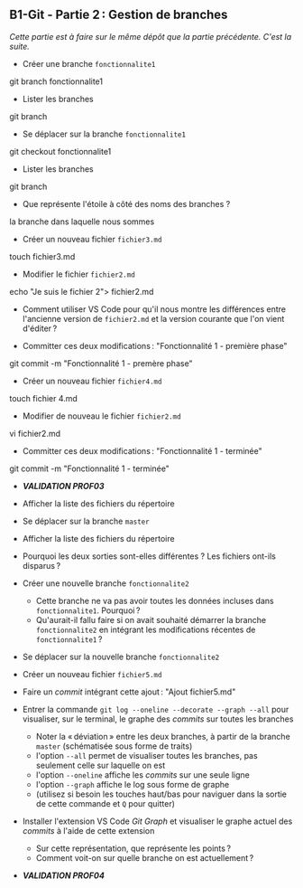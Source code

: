 ## B1-Git - Partie 2 : Gestion de branches

_Cette partie est à faire sur le même dépôt que la partie précédente. C'est la suite._

- Créer une branche `fonctionnalite1`

git branch fonctionnalite1

- Lister les branches

git branch

- Se déplacer sur la branche `fonctionnalite1`

git checkout fonctionnalite1

- Lister les branches

git branch

- Que représente l'étoile à côté des noms des branches ?

la branche dans laquelle nous sommes

- Créer un nouveau fichier `fichier3.md`

touch fichier3.md

- Modifier le fichier `fichier2.md`

echo "Je suis le fichier 2"> fichier2.md

  - Comment utiliser VS Code pour qu'il nous montre les différences entre l'ancienne version de `fichier2.md` et la version courante que l'on vient d'éditer ?

- Committer ces deux modifications : "Fonctionnalité 1 - première phase"

git commit -m "Fonctionnalité 1 - premère phase"

- Créer un nouveau fichier `fichier4.md`

touch fichier 4.md

- Modifier de nouveau le fichier `fichier2.md`

vi fichier2.md

- Committer ces deux modifications : "Fonctionnalité 1 - terminée"

git commit -m "Fonctionnalité 1 - terminée"

- **_VALIDATION PROF03_**

- Afficher la liste des fichiers du répertoire

- Se déplacer sur la branche `master`

- Afficher la liste des fichiers du répertoire

- Pourquoi les deux sorties sont-elles différentes ? Les fichiers ont-ils disparus ?

- Créer une nouvelle branche `fonctionnalite2`

  - Cette branche ne va pas avoir toutes les données incluses dans `fonctionnalite1`. Pourquoi ?
  - Qu'aurait-il fallu faire si on avait souhaité démarrer la branche `fonctionnalite2` en intégrant les modifications récentes de `fonctionnalite1` ?

- Se déplacer sur la nouvelle branche `fonctionnalite2`

- Créer un nouveau fichier `fichier5.md`

- Faire un _commit_ intégrant cette ajout : "Ajout fichier5.md"

- Entrer la commande `git log --oneline --decorate --graph --all` pour visualiser, sur le terminal, le graphe des _commits_ sur toutes les branches

  - Noter la « déviation » entre les deux branches, à partir de la branche `master` (schématisée sous forme de traits)
  - l'option `--all` permet de visualiser toutes les branches, pas seulement celle sur laquelle on est
  - l'option `--oneline` affiche les _commits_ sur une seule ligne
  - l'option `--graph` affiche le log sous forme de graphe
  - (utilisez si besoin les touches haut/bas pour naviguer dans la sortie de cette commande et `Q` pour quitter)

- Installer l'extension VS Code _Git Graph_ et visualiser le graphe actuel des _commits_ à l'aide de cette extension

  - Sur cette représentation, que représente les points ?
  - Comment voit-on sur quelle branche on est actuellement ?

- **_VALIDATION PROF04_**
